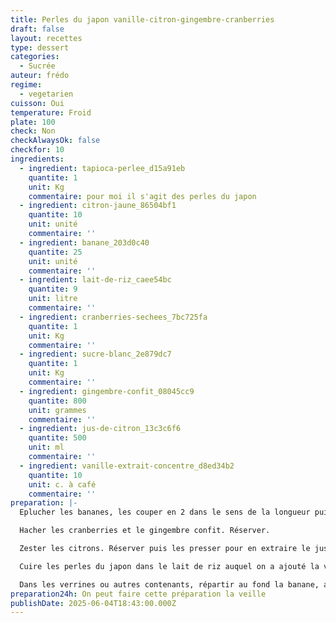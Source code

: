 ```yaml
---
title: Perles du japon vanille-citron-gingembre-cranberries
draft: false
layout: recettes
type: dessert
categories:
  - Sucrée
auteur: frédo
regime:
  - vegetarien
cuisson: Oui
temperature: Froid
plate: 100
check: Non
checkAlwaysOk: false
checkfor: 10
ingredients:
  - ingredient: tapioca-perlee_d15a91eb
    quantite: 1
    unit: Kg
    commentaire: pour moi il s'agit des perles du japon
  - ingredient: citron-jaune_86504bf1
    quantite: 10
    unit: unité
    commentaire: ''
  - ingredient: banane_203d0c40
    quantite: 25
    unit: unité
    commentaire: ''
  - ingredient: lait-de-riz_caee54bc
    quantite: 9
    unit: litre
    commentaire: ''
  - ingredient: cranberries-sechees_7bc725fa
    quantite: 1
    unit: Kg
    commentaire: ''
  - ingredient: sucre-blanc_2e879dc7
    quantite: 1
    unit: Kg
    commentaire: ''
  - ingredient: gingembre-confit_08045cc9
    quantite: 800
    unit: grammes
    commentaire: ''
  - ingredient: jus-de-citron_13c3c6f6
    quantite: 500
    unit: ml
    commentaire: ''
  - ingredient: vanille-extrait-concentre_d8ed34b2
    quantite: 10
    unit: c. à café
    commentaire: ''
preparation: |-
  Eplucher les bananes, les couper en 2 dans le sens de la longueur puis en 2 pour obtenir 4 morceaux/personne. Les arroser de jus de citron pour qu'elles ne noircissent pas. Réserver.

  Hacher les cranberries et le gingembre confit. Réserver.

  Zester les citrons. Réserver puis les presser pour en extraire le jus. Réserver.

  Cuire les perles du japon dans le lait de riz auquel on a ajouté la vanille liquide selon les indications inscrites sur le paquet (ça change selon les marques pour le temps de cuisson). En fin de cuisson ajouter le sucre et le jus des citrons.

  Dans les verrines ou autres contenants, répartir au fond la banane, ajouter les perles du japon puis le mélange haché gingembre/cranberries. Stocker au froid
preparation24h: On peut faire cette préparation la veille
publishDate: 2025-06-04T18:43:00.000Z
---
```

